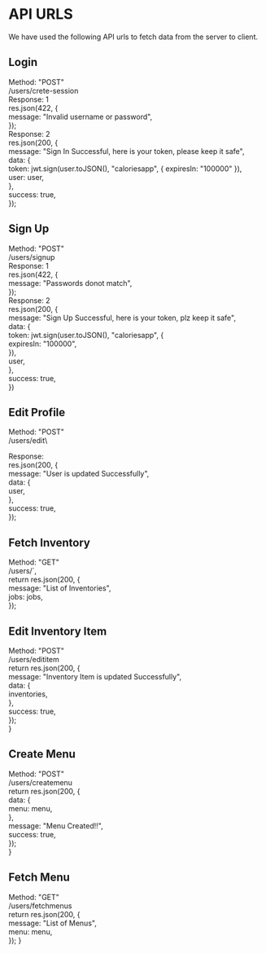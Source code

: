 # API URLS

We have used the following API urls to fetch data from the server to client.

## Login

Method: "POST"\
/users/crete-session\
Response: 1\
res.json(422, {\
 message: "Invalid username or password",\
 });\
Response: 2\
res.json(200, {\
 message: "Sign In Successful, here is your token, please keep it safe",\
 data: {\
 token: jwt.sign(user.toJSON(), "caloriesapp", { expiresIn: "100000" }),\
 user: user,\
 },\
 success: true,\
 });

## Sign Up

Method: "POST"\
/users/signup\
Response: 1\
res.json(422, {\
 message: "Passwords donot match",\
 });\
Response: 2\
res.json(200, {\
 message: "Sign Up Successful, here is your token, plz keep it safe",\
 data: {\
 token: jwt.sign(user.toJSON(), "caloriesapp", {\
 expiresIn: "100000",\
 }),\
 user,\
 },\
 success: true,\
 })

## Edit Profile

Method: "POST"\
/users/edit\

Response: \
res.json(200, {\
 message: "User is updated Successfully",\
 data: {\
 user,\
 },\
 success: true,\
 });

## Fetch Inventory

Method: "GET"\
/users/`,\
return res.json(200, {\
 message: "List of Inventories",\
 jobs: jobs,\
 });

## Edit Inventory Item

Method: "POST"\
/users/edititem\
return res.json(200, {\
 message: "Inventory Item is updated Successfully",\
 data: {\
 inventories,\
 },\
 success: true,\
 });\
 }

## Create Menu

Method: "POST"\
/users/createmenu\
return res.json(200, {\
 data: {\
 menu: menu,\
 },\
 message: "Menu Created!!",\
 success: true,\
 });\
 }

## Fetch Menu

Method: "GET"\
/users/fetchmenus\
return res.json(200, {\
 message: "List of Menus",\
 menu: menu,\
 });
}
